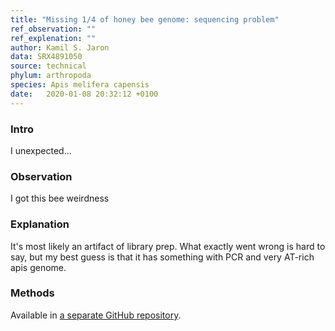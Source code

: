 ```yaml
---
title: "Missing 1/4 of honey bee genome: sequencing problem"
ref_observation: ""
ref_explenation: ""
author: Kamil S. Jaron
data: SRX4891050
source: technical
phylum: arthropoda
species: Apis melifera capensis
date:   2020-01-08 20:32:12 +0100
---
```


### Intro

I unexpected...

### Observation

I got this bee weirdness

### Explanation

It's most likely an artifact of library prep. What exactly went wrong is hard to say, but my best guess is that it has something with PCR and very AT-rich apis genome.

### Methods

Available in [a separate GitHub repository](https://github.com/KamilSJaron/apis-genome-reduction).

